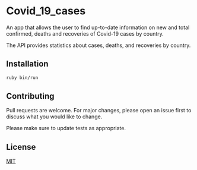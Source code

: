 # Covid_19_cases
An app that allows the user to find up-to-date information on new and total confirmed, deaths and recoveries of Covid-19 cases by country.

The API provides statistics about cases, deaths, and recoveries by country.

## Installation

```bash
ruby bin/run

```

## Contributing
Pull requests are welcome. For major changes, please open an issue first to discuss what you would like to change.

Please make sure to update tests as appropriate.

## License
[MIT](https://choosealicense.com/licenses/mit/)
